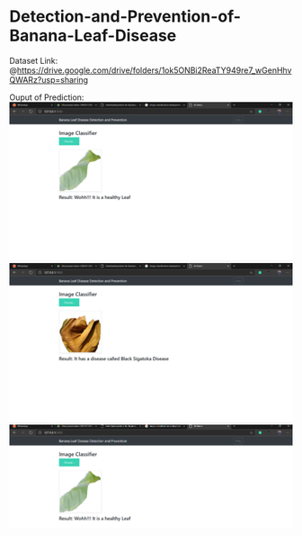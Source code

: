 # Detection-and-Prevention-of-Banana-Leaf-Disease


Dataset Link: @https://drive.google.com/drive/folders/1ok5ONBi2ReaTY949re7_wGenHhvQWARz?usp=sharing


Ouput of Prediction:
![alt text](https://github.com/SibPrasad/Detection-and-Prevention-of-Banana-Leaf-Disease/blob/main/Outputs/Screenshot%20(1979).png)
![alt text](https://github.com/SibPrasad/Detection-and-Prevention-of-Banana-Leaf-Disease/blob/main/Outputs/Screenshot%20(1980).png)
![alt text](https://github.com/SibPrasad/Detection-and-Prevention-of-Banana-Leaf-Disease/blob/main/Outputs/Screenshot%20(1982).png)
